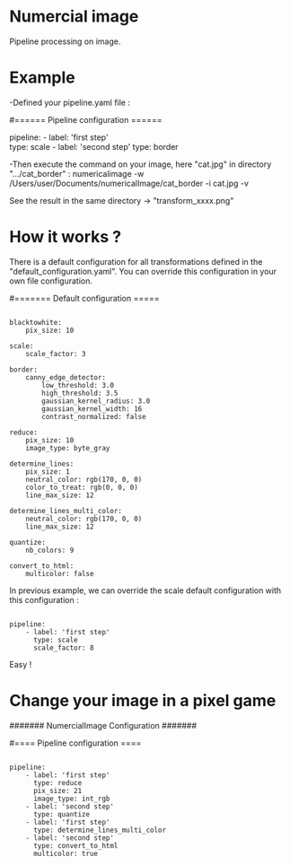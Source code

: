 # Numercial image


Pipeline processing on image.


Example
=======

-Defined your pipeline.yaml file :

#======  Pipeline configuration ======

pipeline:
    - label: 'first step'  
      type: scale
    - label: 'second step' 
      type: border


-Then execute the command on your image, here "cat.jpg" in directory ".../cat_border" :
numericalimage -w /Users/user/Documents/numericalImage/cat_border -i cat.jpg -v

See the result in the same directory -> "transform_xxxx.png"

How it works ?
==============

There is a default configuration for all transformations defined in the "default_configuration.yaml".
You can override this configuration in your own file configuration. 

#=======  Default configuration =====

```

blacktowhite:
    pix_size: 10
    
scale:
    scale_factor: 3
    
border:
    canny_edge_detector:
        low_threshold: 3.0
        high_threshold: 3.5
        gaussian_kernel_radius: 3.0
        gaussian_kernel_width: 16
        contrast_normalized: false

reduce:
    pix_size: 10
    image_type: byte_gray
    
determine_lines:
    pix_size: 1
    neutral_color: rgb(170, 0, 0)
    color_to_treat: rgb(0, 0, 0)
    line_max_size: 12

determine_lines_multi_color:
    neutral_color: rgb(170, 0, 0)
    line_max_size: 12
    
quantize:
    nb_colors: 9
      
convert_to_html:
    multicolor: false

```
    
In previous example, we can override the scale default configuration with this configuration :

```

pipeline:
    - label: 'first step'  
      type: scale
      scale_factor: 8

```

Easy !


Change your image in a pixel game
=================================

####### NumercialImage Configuration #######

#====  Pipeline configuration ====

```

pipeline:
    - label: 'first step'  
      type: reduce
      pix_size: 21
      image_type: int_rgb
    - label: 'second step' 
      type: quantize
    - label: 'first step'  
      type: determine_lines_multi_color
    - label: 'second step' 
      type: convert_to_html
      multicolor: true
      
```



